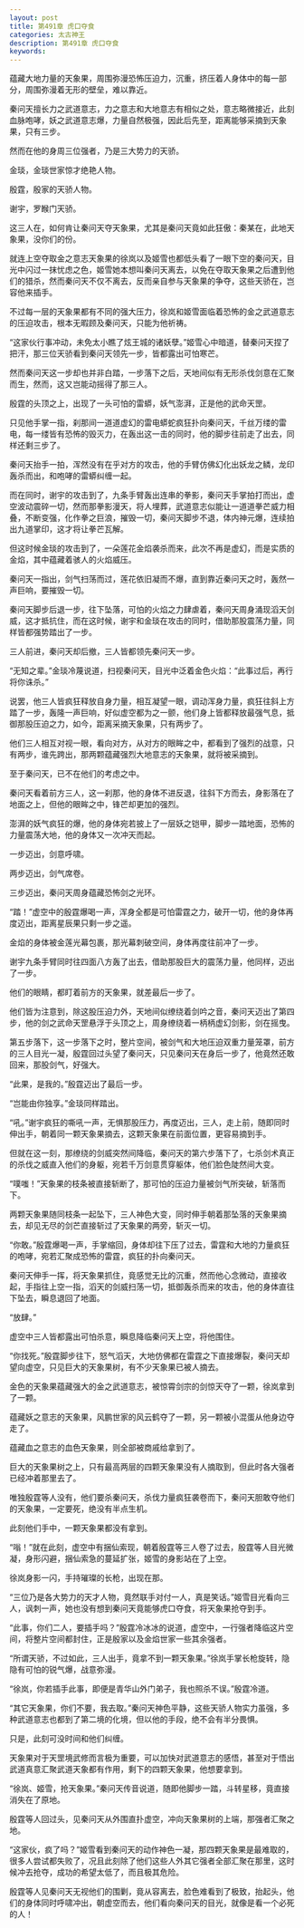 ```yaml
---
layout: post
title: 第491章 虎口夺食
categories: 太古神王
description: 第491章 虎口夺食
keywords:
---
```


蕴藏大地力量的天象果，周围弥漫恐怖压迫力，沉重，挤压着人身体中的每一部分，周围弥漫着无形的壁垒，难以靠近。

秦问天擅长力之武道意志，力之意志和大地意志有相似之处，意志略微接近，此刻血脉咆哮，妖之武道意志爆，力量自然极强，因此后先至，距离能够采摘到天象果，只有三步。

然而在他的身周三位强者，乃是三大势力的天骄。

金琰，金琰世家惊才绝艳人物。

殷霆，殷家的天骄人物。

谢宇，罗睺门天骄。

这三人在，如何肯让秦问天夺天象果，尤其是秦问天竟如此狂傲：秦某在，此地天象果，没你们的份。

就连上空夺取金之意志天象果的徐岚以及姬雪也都低头看了一眼下空的秦问天，目光中闪过一抹忧虑之色，姬雪她本想叫秦问天离去，以免在夺取天象果之后遭到他们的猎杀，然而秦问天不仅不离去，反而亲自参与天象果的争夺，这些天骄在，岂容他来插手。

不过每一层的天象果都有不同的强大压力，徐岚和姬雪面临着恐怖的金之武道意志的压迫攻击，根本无暇顾及秦问天，只能为他祈祷。

“这家伙行事冲动，未免太小瞧了炫王城的诸妖孽。”姬雪心中暗道，替秦问天捏了把汗，那三位天骄看到秦问天领先一步，皆都露出可怕寒芒。

然而秦问天这一步却也并非白踏，一步落下之后，天地间似有无形杀伐剑意在汇聚而生，然而，这又岂能动摇得了那三人。

殷霆的头顶之上，出现了一头可怕的雷蟒，妖气澎湃，正是他的武命天罡。

只见他手掌一指，刹那间一道道虚幻的雷电蟒蛇疯狂扑向秦问天，千丝万缕的雷电，每一缕皆有恐怖的毁灭力，在轰出这一击的同时，他的脚步往前走了出去，同样还剩三步了。

秦问天抬手一拍，浑然没有在乎对方的攻击，他的手臂仿佛幻化出妖龙之鳞，龙印轰杀而出，和咆哮的雷蟒纠缠一起。

而在同时，谢宇的攻击到了，九条手臂轰出连串的拳影，秦问天手掌拍打而出，虚空波动震碎一切，然而那拳影漫天，将人埋葬，武道意志似能让一道道拳芒威力相叠，不断变强，化作拳之巨浪，摧毁一切，秦问天脚步不退，体内神元爆，连续拍出九道掌印，这才将让拳芒瓦解。

但这时候金琰的攻击到了，一朵莲花金焰袭杀而来，此次不再是虚幻，而是实质的金焰，其中蕴藏着骇人的火焰威压。

秦问天一指出，剑气扫荡而过，莲花依旧凝而不爆，直到靠近秦问天之时，轰然一声巨响，要摧毁一切。

秦问天脚步后退一步，往下坠落，可怕的火焰之力肆虐着，秦问天周身涌现滔天剑威，这才抵抗住，而在这时候，谢宇和金琰在攻击的同时，借助那股震荡力量，同样皆都强势踏出了一步。

三人前进，秦问天却后撤，三人皆都领先秦问天一步。

“无知之辈。”金琰冷蔑说道，扫视秦问天，目光中泛着金色火焰：“此事过后，再行将你诛杀。”

说罢，他三人皆疯狂释放自身力量，相互凝望一眼，调动浑身力量，疯狂往斜上方踏了一步，轰隆一声巨响，好似虚空都为之一颤，他们身上皆都释放最强气息，抵御那股压迫之力，如今，距离采摘天象果，只有两步了。

他们三人相互对视一眼，看向对方，从对方的眼眸之中，都看到了强烈的战意，只有两步，谁先跨出，那两颗蕴藏强烈大地意志的天象果，就将被采摘到。

至于秦问天，已不在他们的考虑之中。

秦问天看着前方三人，这一刹那，他的身体不进反退，往斜下方而去，身影落在了地面之上，但他的眼眸之中，锋芒却更加的强烈。

澎湃的妖气疯狂的爆，他的身体宛若披上了一层妖之铠甲，脚步一踏地面，恐怖的力量震荡大地，他的身体又一次冲天而起。

一步迈出，剑意呼啸。

两步迈出，剑气席卷。

三步迈出，秦问天周身蕴藏恐怖剑之光环。

“踏！”虚空中的殷霆爆喝一声，浑身全都是可怕雷霆之力，破开一切，他的身体再度迈出，距离星辰果只剩一步之遥。

金焰的身体被金莲光幕包裹，那光幕刺破空间，身体再度往前冲了一步。

谢宇九条手臂同时往四面八方轰了出去，借助那股巨大的震荡力量，他同样，迈出了一步。

他们的眼睛，都盯着前方的天象果，就差最后一步了。

他们皆为注意到，除这股压迫力外，天地间似缭绕着剑吟之音，秦问天迈出了第四步，他的剑之武命天罡悬浮于头顶之上，周身缭绕着一柄柄虚幻剑影，剑在摇曳。

第五步落下，这一步落下之时，整片空间，被剑气和大地压迫双重力量笼罩，前方的三人目光一凝，殷霆回过头望了秦问天，只见秦问天在身后一步了，他竟然还敢回来，那股剑气，好强大。

“此果，是我的。”殷霆迈出了最后一步。

“岂能由你独享。”金琰同样踏出。

“吼。”谢宇疯狂的嘶吼一声，无惧那股压力，再度迈出，三人，走上前，随即同时伸出手，朝着同一颗天象果摘去，这颗天象果在前面位置，更容易摘到手。

但就在这一刻，那缭绕的剑威突然间降临，秦问天的第六步落下了，七杀剑术真正的杀伐之威直入他们的身躯，宛若千万剑意贯穿躯体，他们脸色陡然间大变。

“噗嗤！”天象果的枝条被直接斩断了，那可怕的压迫力量被剑气所突破，斩落而下。

两颗天象果随同枝条一起坠下，三人神色大变，同时伸手朝着那坠落的天象果摘去，却见无尽的剑芒直接斩过了天象果的两旁，斩灭一切。

“你敢。”殷霆爆喝一声，手掌缩回，身体却往下压了过去，雷霆和大地的力量疯狂的咆哮，宛若汇聚成恐怖的雷霆，疯狂的扑向秦问天。

秦问天伸手一挥，将天象果抓住，竟感觉无比的沉重，然而他心念微动，直接收起，手指往上空一指，滔天的剑威扫荡一切，抵御轰杀而来的攻击，他的身体直往下坠去，瞬息退回了地面。

“放肆。”

虚空中三人皆都露出可怕杀意，瞬息降临秦问天上空，将他围住。

“你找死。”殷霆脚步往下，怒气滔天，大地仿佛都在雷霆之下直接爆裂，秦问天却望向虚空，只见巨大的天象果树，有不少天象果已被人摘去。

金色的天象果蕴藏强大的金之武道意志，被惊霄剑宗的剑惊天夺了一颗，徐岚拿到了一颗。

蕴藏妖之意志的天象果，风鹏世家的风云鹤夺了一颗，另一颗被小混蛋从他身边夺走了。

蕴藏血之意志的血色天象果，则全部被商戚给拿到了。

巨大的天象果树之上，只有最高两层的四颗天象果没有人摘取到，但此时各大强者已经冲着那里去了。

唯独殷霆等人没有，他们要杀秦问天，杀伐力量疯狂袭卷而下，秦问天胆敢夺他们的天象果，一定要死，绝没有半点生机。

此刻他们手中，一颗天象果都没有拿到。

“嗡！”就在此刻，虚空中有捆仙索现，朝着殷霆等三人卷了过去，殷霆等人目光微凝，身形闪避，捆仙索急的蔓延扩张，姬雪的身影站在了上空。

徐岚身影一闪，手持璀璨的长枪，出现在那。

“三位乃是各大势力的天才人物，竟然联手对付一人，真是笑话。”姬雪目光看向三人，讽刺一声，她也没有想到秦问天竟能够虎口夺食，将天象果抢夺到手。

“此事，你们二人，要插手吗？”殷霆冷冰冰的说道，虚空中，一行强者降临这片空间，将整片空间都封住，正是殷家以及金焰世家一些其余强者。

“所谓天骄，不过如此，三人出手，竟拿不到一颗天象果。”徐岚手掌长枪旋转，隐隐有可怕的锐气爆，战意弥漫。

“徐岚，你若插手此事，即便是青华山外门弟子，我也照杀不误。”殷霆冷道。

“其它天象果，你们不要，我去取。”秦问天神色平静，这些天骄人物实力虽强，多种武道意志也都到了第二境的化境，但以他的手段，绝不会有半分畏惧。

只是，此刻可没时间和他们纠缠。

天象果对于天罡境武修而言极为重要，可以加快对武道意志的感悟，甚至对于悟出武道真意汇聚武道天象都有作用，剩下的四颗天象果，他想要拿到。

“徐岚、姬雪，抢天象果。”秦问天传音说道，随即他脚步一踏，斗转星移，竟直接消失在了原地。

殷霆等人回过头，见秦问天从外围直扑虚空，冲向天象果树的上端，那强者汇聚之地。

“这家伙，疯了吗？”姬雪看到秦问天的动作神色一凝，那四颗天象果是最难取的，很多人尝试都失败了，况且此刻除了他们这些人外其它强者全部汇聚在那里，这时候冲去抢夺，成功的希望太低了，而且极其危险。

殷霆等人见秦问天无视他们的围剿，竟从容离去，脸色难看到了极致，抬起头，他们的身体同时呼啸冲出，朝虚空而去，他们看向秦问天的目光，就像是看一个必死的人！
